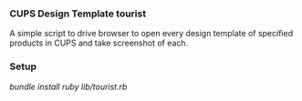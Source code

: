 ### CUPS Design Template tourist
A simple script to drive browser to open every design template of specified products in CUPS and take screenshot of each.

### Setup
*bundle install*
*ruby lib/tourist.rb*
